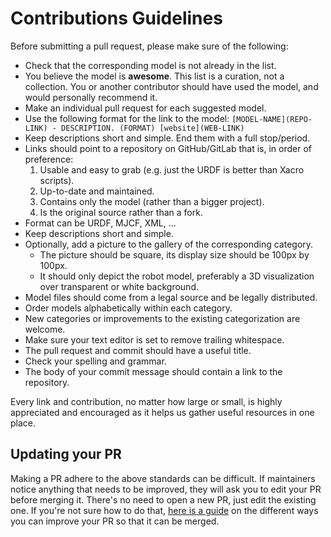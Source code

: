 # Contributions Guidelines

Before submitting a pull request, please make sure of the following:

- Check that the corresponding model is not already in the list.
- You believe the model is **awesome**. This list is a curation, not a collection. You or another contributor should have used the model, and would personally recommend it.
- Make an individual pull request for each suggested model.
- Use the following format for the link to the model: ``[MODEL-NAME](REPO-LINK) - DESCRIPTION. (FORMAT) [website](WEB-LINK)``
- Keep descriptions short and simple. End them with a full stop/period.
- Links should point to a repository on GitHub/GitLab that is, in order of preference:
    1. Usable and easy to grab (e.g. just the URDF is better than Xacro scripts).
    2. Up-to-date and maintained.
    3. Contains only the model (rather than a bigger project).
    4. Is the original source rather than a fork.
- Format can be URDF, MJCF, XML, ...
- Keep descriptions short and simple.
- Optionally, add a picture to the gallery of the corresponding category.
    - The picture should be square, its display size should be 100px by 100px.
    - It should only depict the robot model, preferably a 3D visualization over transparent or white background.
- Model files should come from a legal source and be legally distributed.
- Order models alphabetically within each category.
- New categories or improvements to the existing categorization are welcome.
- Make sure your text editor is set to remove trailing whitespace.
- The pull request and commit should have a useful title.
- Check your spelling and grammar.
- The body of your commit message should contain a link to the repository.

Every link and contribution, no matter how large or small, is highly appreciated and encouraged as it helps us gather useful resources in one place.

## Updating your PR

Making a PR adhere to the above standards can be difficult. If maintainers notice anything that needs to be improved, they will ask you to edit your PR before merging it. There's no need to open a new PR, just edit the existing one. If you're not sure how to do that, [here is a guide](https://github.com/RichardLitt/knowledge/blob/master/github/amending-a-commit-guide.md) on the different ways you can improve your PR so that it can be merged.
